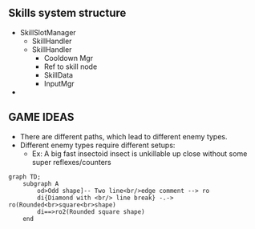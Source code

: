 ## Skills system structure

- SkillSlotManager
  - SkillHandler
  - SkillHandler
    - Cooldown Mgr
    - Ref to skill node
    - SkillData
    - InputMgr
- 


## GAME IDEAS
- There are different paths, which lead to different enemy types. 
- Different enemy types require different setups:
  - Ex: A big fast insectoid insect is unkillable up close without some super reflexes/counters


```mermaid
graph TD;
    subgraph A
        od>Odd shape]-- Two line<br/>edge comment --> ro
        di{Diamond with <br/> line break} -.-> ro(Rounded<br>square<br>shape)
        di==>ro2(Rounded square shape)
    end
```